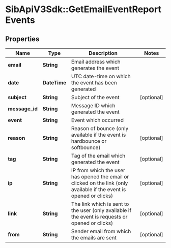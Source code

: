 # SibApiV3Sdk::GetEmailEventReportEvents

## Properties
Name | Type | Description | Notes
------------ | ------------- | ------------- | -------------
**email** | **String** | Email address which generates the event | 
**date** | **DateTime** | UTC date-time on which the event has been generated | 
**subject** | **String** | Subject of the event | [optional] 
**message_id** | **String** | Message ID which generated the event | 
**event** | **String** | Event which occurred | 
**reason** | **String** | Reason of bounce (only available if the event is hardbounce or softbounce) | [optional] 
**tag** | **String** | Tag of the email which generated the event | [optional] 
**ip** | **String** | IP from which the user has opened the email or clicked on the link (only available if the event is opened or clicks) | [optional] 
**link** | **String** | The link which is sent to the user (only available if the event is requests or opened or clicks) | [optional] 
**from** | **String** | Sender email from which the emails are sent | [optional] 


